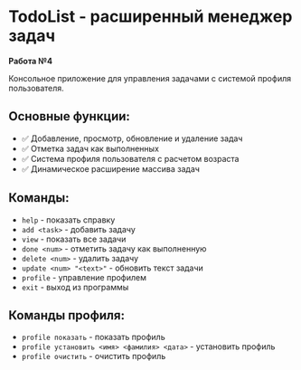 # TodoList - расширенный менеджер задач
 
**Работа №4**

Консольное приложение для управления задачами с системой профиля пользователя.

## Основные функции:

- ✅ Добавление, просмотр, обновление и удаление задач
- ✅ Отметка задач как выполненных
- ✅ Система профиля пользователя с расчетом возраста
- ✅ Динамическое расширение массива задач

## Команды:

- `help` - показать справку
- `add <task>` - добавить задачу
- `view` - показать все задачи
- `done <num>` - отметить задачу как выполненную
- `delete <num>` - удалить задачу
- `update <num> "<text>"` - обновить текст задачи
- `profile` - управление профилем
- `exit` - выход из программы

## Команды профиля:

- `profile показать` - показать профиль
- `profile установить <имя> <фамилия> <дата>` - установить профиль
- `profile очистить` - очистить профиль